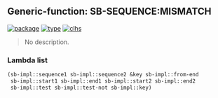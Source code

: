 ## Generic-function: SB-SEQUENCE:MISMATCH
[![package](https://img.shields.io/badge/Package-SB--SEQUENCE-5f9ea0.svg?style=social&colorA=999999)](../) [![type](https://img.shields.io/badge/Type-Generic--Function-5f9ea0.svg?style=social&colorA=999999)](../#generic-function) [![clhs](https://img.shields.io/badge/CLHS-MISMATCH-5f9ea0.svg?style=social&colorA=999999)](http://www.lispworks.com/documentation/HyperSpec/Body/f_mismat.htm) 

> No description.

### Lambda list
```cl
(sb-impl::sequence1 sb-impl::sequence2 &key sb-impl::from-end
 sb-impl::start1 sb-impl::end1 sb-impl::start2 sb-impl::end2
 sb-impl::test sb-impl::test-not sb-impl::key)
```
